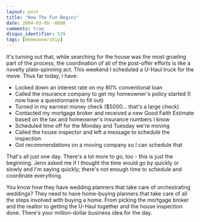 ```yaml
---
layout: post
title: "Now The Fun Begins"
date: 2004-03-08 -0800
comments: true
disqus_identifier: 529
tags: [Homeownership]
---
```

It's turning out that, while searching for the house was the most
grueling part of the process, the coordination of all of the post-offer
efforts is like a novelty plate-spinning act. This weekend I scheduled a
U-Haul truck for the move. Thus far today, I have:

-   Locked down an interest rate on my 80% conventional loan
-   Called the insurance company to get my homeowner's policy started (I
    now have a questionnaire to fill out)
-   Turned in my earnest money check ($5000... that's a large check)
-   Contacted my mortgage broker and received a new Good Faith Estimate
    based on the tax and homeowner's insurance numbers I know
-   Scheduled time off for the Monday and Tuesday we're moving
-   Called the house inspector and left a message to schedule the
    inspection
-   Got recommendations on a moving company so I can schedule that



 That's all just one day. There's a lot more to go, too - this is just
the beginning. Jenn asked me if I thought the time would go by quickly
or slowly and I'm saying quickly; there's not enough time to schedule
and coordinate everything.

 You know how they have wedding planners that take care of orchestrating
weddings? They need to have home-buying planners that take care of all
the steps involved with buying a home. From picking the mortgage broker
and the realtor to getting the U-Haul together and the house inspection
done. There's your million-dollar business idea for the day.
